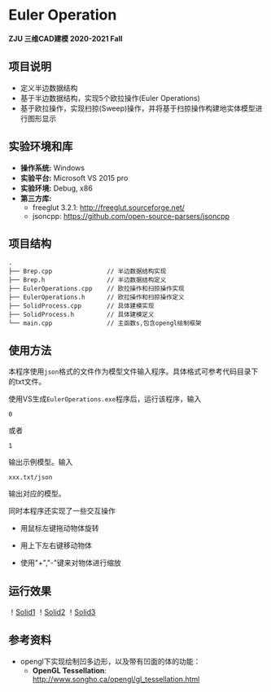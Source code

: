 # Euler Operation

**ZJU 三维CAD建模 2020-2021 Fall**



## 项目说明

- 定义半边数据结构
- 基于半边数据结构，实现5个欧拉操作(Euler Operations)
- 基于欧拉操作，实现扫掠(Sweep)操作，并将基于扫掠操作构建地实体模型进行图形显示



## 实验环境和库

- **操作系统:** Windows
- **实验平台:** Microsoft VS 2015 pro
- **实验环境:** Debug, x86
- **第三方库:** 
  - freeglut 3.2.1: http://freeglut.sourceforge.net/
  - jsoncpp: https://github.com/open-source-parsers/jsoncpp



## 项目结构

```
.
├── Brep.cpp               // 半边数据结构实现
├── Brep.h                 // 半边数据结构定义
├── EulerOperations.cpp    // 欧拉操作和扫掠操作实现
├── EulerOperations.h      // 欧拉操作和扫掠操作定义
├── SolidProcess.cpp       // 具体建模实现
├── SolidProcess.h         // 具体建模定义
└── main.cpp               // 主函数s,包含opengl绘制框架 

```



## 使用方法

本程序使用`json`格式的文件作为模型文件输入程序。具体格式可参考代码目录下的txt文件。

使用VS生成`EulerOperations.exe`程序后，运行该程序，输入

```
0
```

或者

```
1
```

输出示例模型。输入

```
xxx.txt/json
```

输出对应的模型。



同时本程序还实现了一些交互操作

- 用鼠标左键拖动物体旋转

- 用上下左右键移动物体

- 使用"+","-"键来对物体进行缩放



## 运行效果
！[Solid1](https://raw.githubusercontent.com/xinzhuohuZJU/EulerOperations/master/Fig/Solid1.png)
！[Solid2](https://raw.githubusercontent.com/xinzhuohuZJU/EulerOperations/master/Fig/Solid2.png)
！[Solid3](https://raw.githubusercontent.com/xinzhuohuZJU/EulerOperations/master/Fig/Solid3.png)



## 参考资料

- opengl下实现绘制凹多边形，以及带有凹面的体的功能：
  - **OpenGL Tessellation**: http://www.songho.ca/opengl/gl_tessellation.html

